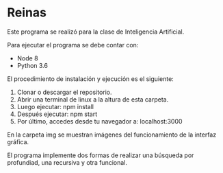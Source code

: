 # Reinas

Este programa se realizó para la clase de Inteligencia Artificial.

Para ejecutar el programa se debe contar con:

 - Node 8
 - Python 3.6

El procedimiento de instalación y ejecución es el siguiente:

 1. Clonar o descargar el repositorio.
 2. Abrir una terminal de linux a la altura de esta carpeta.
 3. Luego ejecutar: npm install
 4. Después ejecutar: npm start
 5. Por último, accedes desde tu navegador a: localhost:3000 

En la carpeta img se muestran imágenes del funcionamiento de
la interfaz gráfica.

El programa implemente dos formas de realizar una búsqueda
por profundiad, una recursiva y otra funcional.
